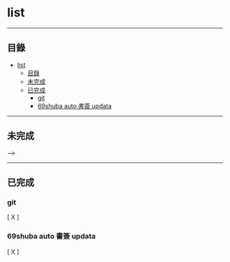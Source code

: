 <!-- @format -->

# list

---

## 目錄

<!-- @import "[TOC]" {cmd="toc" depthFrom=1 depthTo=6 orderedList=false} -->

<!-- code_chunk_output -->

- [list](#list)
  - [目錄](#目錄)
  - [未完成](#未完成)
  - [已完成](#已完成)
    - [git](#git)
    - [69shuba auto 書簽 updata](#69shuba-auto-書簽-updata)

<!-- /code_chunk_output -->

---

## 未完成
<!-- 
### 標題
[可選: 描述]
[  ] <!-- 完成後在中間打個 X -->

 -->

---

## 已完成

### git

[ X ]

### 69shuba auto 書簽 updata

[ X ]
